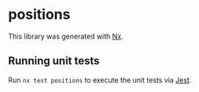 # positions

This library was generated with [Nx](https://nx.dev).

## Running unit tests

Run `nx test positions` to execute the unit tests via [Jest](https://jestjs.io).

